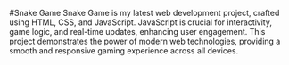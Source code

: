 #Snake Game
Snake Game is my latest web development project, crafted using HTML, CSS, and JavaScript. JavaScript is crucial for interactivity, game logic, and real-time updates, enhancing user engagement. This project demonstrates the power of modern web technologies, providing a smooth and responsive gaming experience across all devices.
